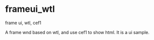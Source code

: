 frameui_wtl
===========

frame ui, wtl, cef1


A frame wnd based on wtl, and use cef1 to show html.
It is a ui sample.
